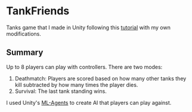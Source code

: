 # TankFriends
Tanks game that I made in Unity following this [tutorial](https://learn.unity.com/project/tanks-tutorial) with my own modifications.

## Summary
Up to 8 players can play with controllers.
There are two modes:
1) Deathmatch: Players are scored based on how many other tanks they kill subtracted by how many times the player dies.
1) Survival: The last tank standing wins.

I used Unity's [ML-Agents](https://unity3d.com/machine-learning) to create AI that players can play against.
